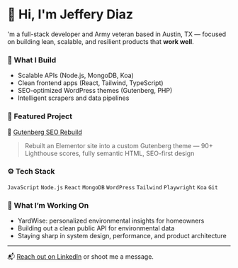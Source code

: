 # 👋 Hi, I'm Jeffery Diaz

'm a full-stack developer and Army veteran based in Austin, TX — focused on building lean, scalable, and resilient products that **work well**.

### 🔧 What I Build
- Scalable APIs (Node.js, MongoDB, Koa)
- Clean frontend apps (React, Tailwind, TypeScript)
- SEO-optimized WordPress themes (Gutenberg, PHP)
- Intelligent scrapers and data pipelines

### 📌 Featured Project
🚀 [Gutenberg SEO Rebuild](https://github.com/Jeffthedevv/gutenberg-seo-rebuild)  
> Rebuilt an Elementor site into a custom Gutenberg theme — 90+ Lighthouse scores, fully semantic HTML, SEO-first design

### ⚙️ Tech Stack
`JavaScript` `Node.js` `React` `MongoDB` `WordPress` `Tailwind` `Playwright` `Koa` `Git`

### 🧠 What I’m Working On
- YardWise: personalized environmental insights for homeowners
- Building out a clean public API for environmental data
- Staying sharp in system design, performance, and product architecture

---

📬 [Reach out on LinkedIn](https://www.linkedin.com/in/jefferydiaz-webdeveloper/) or shoot me a message.
